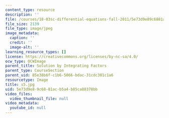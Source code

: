 ```yaml
---
content_type: resource
description: ''
file: /courses/18-03sc-differential-equations-fall-2011/5e73d9e89c6881acb5a4b85ca88378bb_s5.jpg
file_size: 2139
file_type: image/jpeg
image_metadata:
  caption: ''
  credit: ''
  image-alt: ''
learning_resource_types: []
license: https://creativecommons.org/licenses/by-nc-sa/4.0/
ocw_type: OCWImage
parent_title: Solution by Integrating Factors
parent_type: CourseSection
parent_uid: 85e38b6f-c1b6-5066-bdac-31cdc301c1a6
resourcetype: Image
title: s5.jpg
uid: 5e73d9e8-9c68-81ac-b5a4-b85ca88378bb
video_files:
  video_thumbnail_file: null
video_metadata:
  youtube_id: null
---
```

